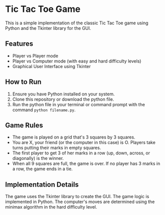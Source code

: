 # Tic Tac Toe Game

This is a simple implementation of the classic Tic Tac Toe game using Python and the Tkinter library for the GUI.

## Features

- Player vs Player mode
- Player vs Computer mode (with easy and hard difficulty levels)
- Graphical User Interface using Tkinter

## How to Run

1. Ensure you have Python installed on your system.
2. Clone this repository or download the python file.
3. Run the python file in your terminal or command prompt with the command `python filename.py`.

## Game Rules

- The game is played on a grid that's 3 squares by 3 squares.
- You are X, your friend (or the computer in this case) is O. Players take turns putting their marks in empty squares.
- The first player to get 3 of her marks in a row (up, down, across, or diagonally) is the winner.
- When all 9 squares are full, the game is over. If no player has 3 marks in a row, the game ends in a tie.

## Implementation Details

The game uses the Tkinter library to create the GUI. The game logic is implemented in Python. The computer's moves are determined using the minimax algorithm in the hard difficulty level.
